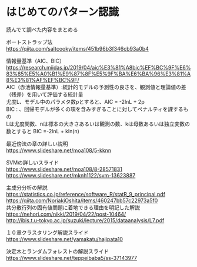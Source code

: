 # はじめてのパターン認識
読んでて調べた内容をまとめる  

ボートストラップ法  
https://qiita.com/saltcooky/items/451b96b3f346cb93a0b4  

情報量基準（AIC、BIC）  
https://research.miidas.jp/2019/04/aic%E3%81%A8bic%EF%BC%9F%E6%83%85%E5%A0%B1%E9%87%8F%E5%9F%BA%E6%BA%96%E3%81%A8%E3%81%AF%EF%BC%9F/  
AIC（赤池情報量基準）:統計的モデルの予測性の良さを、観測値と理論値の差（残差）を用いて評価する統計量  
尤度L、モデル中のパラメタ数pとすると、AIC = -2lnL + 2p  
BIC : 、回帰モデルが多くの項を含みすぎることに対してペナルティを課するもの  
Lは尤度関数、nは標本の大きさあるいは観測の数、kは母数あるいは独立変数の数とすると BIC =-2lnL + kln(n)  

最近傍法の章の詳しい説明  
https://www.slideshare.net/moa108/5-kknn  
 
SVMの詳しいスライド  
https://www.slideshare.net/moa108/8-28571831  
https://www.slideshare.net/mknh1122/svm-13623887  

主成分分析の解説  
https://statistics.co.jp/reference/software_R/statR_9_principal.pdf  
https://qiita.com/NoriakiOshita/items/460247bb57c22973a5f0  
共分散行列の固有値問題に着地できる理由を明記した解説  
https://nehori.com/nikki/2019/04/22/post-10464/  
http://ibis.t.u-tokyo.ac.jp/suzuki/lecture/2015/dataanalysis/L7.pdf   

１０章クラスタリング解説スライド  
https://www.slideshare.net/yamakatu/hajipata10  

決定木とランダムフォレストの解説スライド  
https://www.slideshare.net/teppeibaba5/ss-37143977  
 
 
 
  
  
